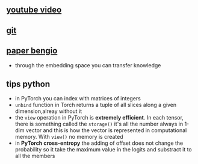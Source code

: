 ## [youtube video](https://www.youtube.com/watch?v=TCH_1BHY58I&list=PLAqhIrjkxbuWI23v9cThsA9GvCAUhRvKZ&index=4)

## [git](https://github.com/karpathy/makemore)

## [paper bengio](https://www.jmlr.org/papers/volume3/bengio03a/bengio03a.pdf)

- through the embedding space you can transfer knowledge


## tips python

- in PyTorch you can index with  matrices of integers
- `unbind` function in Torch returns a tuple of all slices along a given dimension,alreay without it
- the `view` operation in PyTorch is **extremely efficient**. In each tensor, there is something called the `storage()` it's all the number always in 1-dim vector and this is how the vector is represented in computational memory. With `view()` no memory is created 
- in **PyTorch cross-entropy** the adding of offset does not change the probability so it take the maximum value in the logits and substract it to all the members